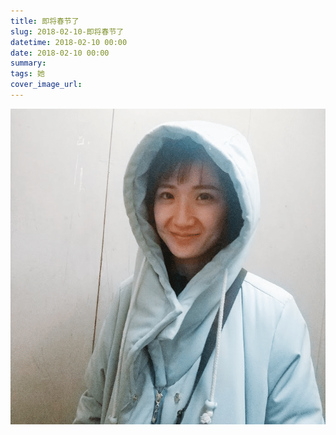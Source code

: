```yaml
---
title: 即将春节了
slug: 2018-02-10-即将春节了
datetime: 2018-02-10 00:00
date: 2018-02-10 00:00
summary: 
tags: 她
cover_image_url: 
---
```

![37428-q9u5aq8dtqk.png](../assets/2019/09/3053983669.png)